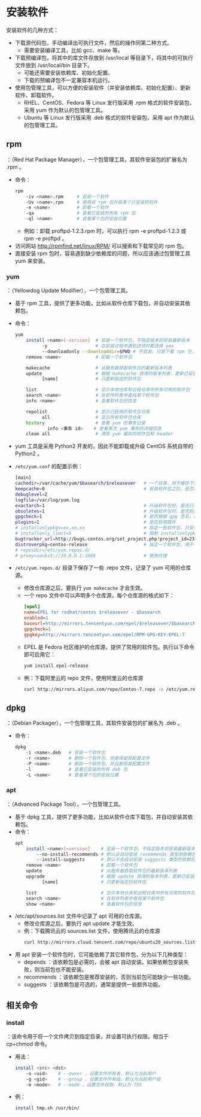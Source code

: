 # 安装软件

安装软件的几种方式：
- 下载源代码包，手动编译出可执行文件，然后的操作同第二种方式。
  - 需要安装编译工具，比如 gcc、make 等。
- 下载预编译包，将其中的库文件存放到 /usr/local 等目录下，将其中的可执行文件放到 /usr/local/bin 目录下。
  - 可能还需要安装依赖库、初始化配置。
  - 下载的预编译包不一定兼容本机运行。
- 使用包管理工具，可以方便的安装软件（并安装依赖库、初始化配置）、更新软件、卸载软件。
  - RHEL、CentOS、Fedora 等 Linux 发行版采用  .rpm 格式的软件安装包，采用 yum 作为默认的包管理工具。
  - Ubuntu 等 Linux 发行版采用 .deb 格式的软件安装包，采用 apt 作为默认的包管理工具。

## rpm

：（Red Hat Package Manager），一个包管理工具，其软件安装包的扩展名为 .rpm 。
- 命令：
  ```sh
  rpm
      -iv <name>.rpm     # 安装一个软件
      -Uv <name>.rpm     # 使用该 rpm 包升级某个已安装的软件
      -e <name>          # 卸载一个软件
      -qa                # 查看已安装的所有 rpm 包
      -ql <name>         # 查看某个包的安装位置
  ```
  - 例如：卸载 proftpd-1.2.3.rpm 时，可以执行 rpm -e proftpd-1.2.3 或 rpm -e proftpd 。
- 访问网站 <http://rpmfind.net/linux/RPM/> 可以搜索和下载常见的 rpm 包。
- 直接安装 rpm 包时，容易遇到缺少依赖库的问题，所以应该通过包管理工具 yum 来安装。

### yum

：（Yellowdog Update Modifier），一个包管理工具。
- 基于 rpm 工具，提供了更多功能，比如从软件仓库下载包，并自动安装其依赖包。
- 命令：
  ```sh
  yum
      install <name>[-version]  # 安装一个软件包，不指定版本则安装最新版本
            -y                  # 在安装过程中遇到选项时都选择 yes
            --downloadonly --downloaddir=$PWD # 不安装，只是下载 rpm 包，包括所有依赖包，保存到当前目录
      remove <name>             # 卸载一个软件包

      makecache                 # 从服务器获取软件包的最新版本列表
      update                    # 根据 makecache 获得的版本列表，更新已安装的所有软件包
            [name]              # 只更新指定的软件包

      list                      # 显示本地仓库和远程仓库中所有可用的软件包
      search <name>             # 在软件列表中查找某个软件包
      info <name>               # 查看软件包的信息

      repolist                  # 显示已启用的软件包仓库
            all                 # 显示所有软件包仓库
      history                   # 查看 yum 的事务记录
              info <事务 id>    # 查看某次 yum 事务的详细信息
      clean all                 # 清除 yum 缓存的软件包和 header
  ```

- yum 工具是采用 Python2 开发的，因此不能卸载或升级 CentOS 系统自带的 Python2 。
- `/etc/yum.conf` 的配置示例：
  ```sh
  [main]
  cachedir=/var/cache/yum/$basearch/$releasever   # 一个目录，用于缓存下载的软件包
  keepcache=0                                     # 安装软件包之后，是否保留其缓存
  debuglevel=2
  logfile=/var/log/yum.log
  exactarch=1                                     # 升级软件包时，是否只采用 CPU 架构一致的软件包
  obsoletes=1                                     # 升级软件包时，是否启用过时处理逻辑
  gpgcheck=1                                      # 是否根据 gpg 签名，检查下载的文件是否被篡改
  plugins=1                                       # 是否启用插件
  # installonlypkgs=xx,xx,xx                      # 指定一些软件包，只安装，不升级
  # installonly_limit=5                           # 限制 installonlypkgs 中每个软件包可安装的版本数
  bugtracker_url=http://bugs.centos.org/set_project.php?project_id=23&ref=http://bugs.centos.org/bug_report_page.php?category=yum
  distroverpkg=centos-release                     # 指定一个软件包，用于判断当前 Linux 发行版的版本
  # reposdir=/etc/yum.repos.d/
  # proxy=socks5://10.0.0.1:1080                  # 使用代理
  ```
- `/etc/yum.repos.d/` 目录下保存了一些 .repo 文件，记录了 yum 可用的仓库源。
  - 修改仓库源之后，要执行 `yum makecache` 才会生效。
  - 一个 repo 文件中可以声明多个仓库源，每个仓库源的格式如下：
    ```ini
    [epel]                                                            # 仓库源的唯一标识符
    name=EPEL for redhat/centos $releasever - $basearch               # 仓库源的名称描述
    enabled=1                                                         # 是否启用
    baseurl=http://mirrors.tencentyun.com/epel/$releasever/$basearch/ # 基础链接
    gpgcheck=1                                                        # 是否检验文件
    gpgkey=http://mirrors.tencentyun.com/epel/RPM-GPG-KEY-EPEL-7      # 如果检验文件，则需要指定公钥文件
    ```
  - EPEL 是 Fedora 社区维护的仓库源，提供了常用的软件包。执行以下命令即可启用它：
    ```sh
    yum install epel-release
    ```
  - 例：下载阿里云的 repo 文件，使用阿里云的仓库源
    ```sh
    curl http://mirrors.aliyun.com/repo/Centos-7.repo -o /etc/yum.repos.d/CentOS-7-aliyun.repo
    ```

## dpkg

：（Debian Packager），一个包管理工具，其软件安装包的扩展名为 .deb 。
- 命令：
  ```sh
  dpkg
      -i <name>.deb   # 安装一个软件包
      -r <name>       # 删除一个软件包，但是保留其配置文件
      -P <name>       # 删除一个软件包，并且删除其配置文件
      -l              # 查看已安装的所有 deb 包
      -L <name>       # 查看某个包的安装位置
  ```

### apt

：（Advanced Package Tool），一个包管理工具。
- 基于 dpkg 工具，提供了更多功能，比如从软件仓库下载包，并自动安装其依赖包。
- 命令：
  ```sh
  apt
      install <name>[=version]    # 安装一个软件包，不指定版本则安装最新版本
          --no-install-recommends # 默认会自动安装 recommends 类型的依赖包，除非启用该选项
          --install-suggests      # 默认不会自动安装 suggests 类型的依赖包，除非启用该选项
      remove <name>               # 卸载一个软件包
      update                      # 从服务器获取软件包的最新版本列表
      upgrade                     # 根据 update 获得的版本列表，更新已安装的所有软件包
            [name]                # 只更新指定的软件包

      list                        # 显示本地仓库和远程仓库中所有可用的软件包
      search <name>               # 在软件列表中查找某个软件包
      show <name>                 # 查看软件包的信息
  ```
- /etc/apt/sources.list 文件中记录了 apt 可用的仓库源。
  - 修改仓库源之后，要执行 apt update 才能生效。
  - 例：下载腾讯云的 sources.list 文件，使用腾讯云的仓库源
    ```sh
    curl http://mirrors.cloud.tencent.com/repo/ubuntu20_sources.list -o /etc/apt/sources.list
    ```
- 用 apt 安装一个软件包时，它可能依赖了其它软件包，分为以下几种类型：
  - depends ：该依赖包是必需的，会被 apt 自动安装。如果依赖包安装失败，则当前包也不能安装。
  - recommends ：该依赖包是推荐安装的，否则当前包可能缺少一些功能。
  - suggests ：该依赖包是可选的，通常是提供一些额外功能。

## 相关命令

### install

：该命令用于将一个文件拷贝到指定目录，并设置可执行权限。相当于 cp+chmod 命令。
- 用法：
  ```sh
  install <src> <dst>
      -o <uid>    # --owner ，设置文件所有者，默认为当前用户
      -g <gid>    # --group ，设置文件所有组，默认为当前用户组
      -m <mode>   # --mode ，设置文件权限，默认为 755
  ```
- 例：
  ```sh
  install tmp.sh /usr/bin/
  ```
